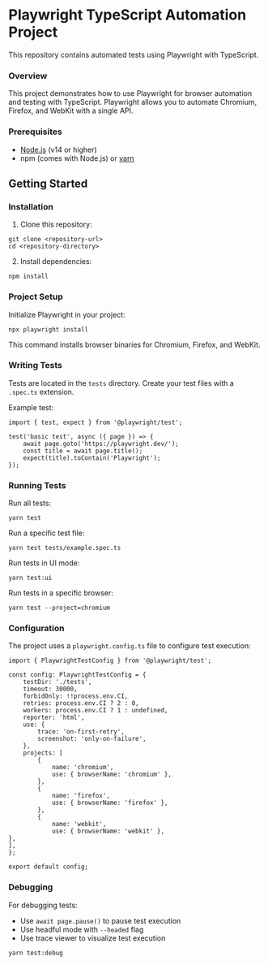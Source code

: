 # Playwright TypeScript Automation Project

This repository contains automated tests using Playwright with TypeScript.

### Overview

This project demonstrates how to use Playwright for browser automation and testing with TypeScript. Playwright allows you to automate Chromium, Firefox, and WebKit with a single API.

### Prerequisites

- [Node.js](https://nodejs.org/en) (v14 or higher)
- npm (comes with Node.js) or [yarn](https://yarnpkg.com/)

## Getting Started

### Installation

1. Clone this repository:

```
git clone <repository-url>
cd <repository-directory>
```

2. Install dependencies:

```
npm install
```

### Project Setup

Initialize Playwright in your project:

```
npx playwright install
```

This command installs browser binaries for Chromium, Firefox, and WebKit.

### Writing Tests

Tests are located in the `tests` directory. Create your test files with a `.spec.ts` extension.

Example test:

```
import { test, expect } from '@playwright/test';

test('basic test', async ({ page }) => {
    await page.goto('https://playwright.dev/');
    const title = await page.title();
    expect(title).toContain('Playwright');
});
```

### Running Tests

Run all tests:

```
yarn test
```

Run a specific test file:

```
yarn test tests/example.spec.ts
```

Run tests in UI mode:

```
yarn test:ui
```

Run tests in a specific browser:

```
yarn test --project=chromium
```

### Configuration

The project uses a `playwright.config.ts` file to configure test execution:

```
import { PlaywrightTestConfig } from '@playwright/test';

const config: PlaywrightTestConfig = {
    testDir: './tests',
    timeout: 30000,
    forbidOnly: !!process.env.CI,
    retries: process.env.CI ? 2 : 0,
    workers: process.env.CI ? 1 : undefined,
    reporter: 'html',
    use: {
        trace: 'on-first-retry',
        screenshot: 'only-on-failure',
    },
    projects: [
        {
            name: 'chromium',
            use: { browserName: 'chromium' },
        },
        {
            name: 'firefox',
            use: { browserName: 'firefox' },
        },
        {
            name: 'webkit',
            use: { browserName: 'webkit' },
},
],
};

export default config;
```

### Debugging

For debugging tests:

- Use `await page.pause()` to pause test execution
- Use headful mode with `--headed` flag
- Use trace viewer to visualize test execution

```
yarn test:debug
```
